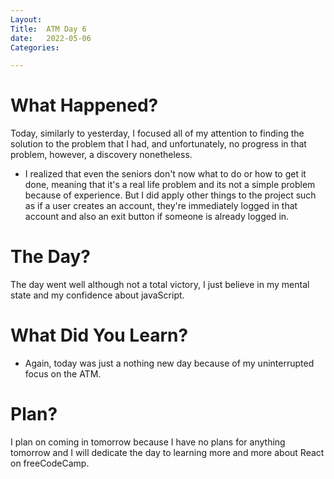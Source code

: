 ```yaml
---
Layout:
Title:  ATM Day 6
date:   2022-05-06
Categories:

---
```


# What Happened?
Today, similarly to yesterday, I focused all of my attention to finding the solution to the problem that I had, and unfortunately, no progress in that problem, however, a discovery nonetheless.
- I realized that even the seniors don't now what to do or how to get it done, meaning that it's a real life problem and its not a simple problem because of experience. But I did apply other things to the project such as if a user creates an account, they're immediately logged in that account and also an exit button if someone is already logged in.

# The Day?
The day went well although not a total victory, I just believe in my mental state and my confidence about javaScript. 

# What Did You Learn?
- Again, today was just a nothing new day because of my uninterrupted focus on the ATM.

# Plan?
I plan on coming in tomorrow because I have no plans for anything tomorrow and I will dedicate the day to learning more and more about React on freeCodeCamp.